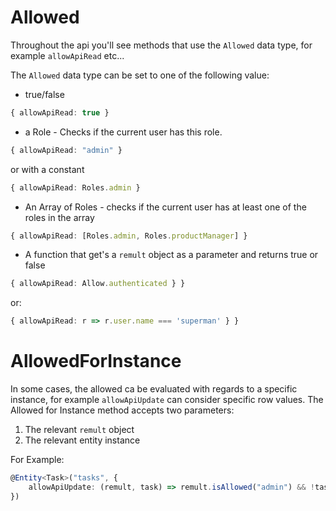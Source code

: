 # Allowed

Throughout the api you'll see methods that use the `Allowed` data type, for example `allowApiRead` etc...

The `Allowed` data type can be set to one of the following value:
* true/false
```ts
{ allowApiRead: true }
```
* a Role - Checks if the current user has this role.
```ts
{ allowApiRead: "admin" }
```
or with a constant
```ts
{ allowApiRead: Roles.admin }
```
* An Array of Roles - checks if the current user has at least one of the roles in the array
```ts
{ allowApiRead: [Roles.admin, Roles.productManager] }
```

* A function that get's a `remult` object as a parameter and returns true or false
```ts
{ allowApiRead: Allow.authenticated } }
```
or:
```ts
{ allowApiRead: r => r.user.name === 'superman' } }
```

# AllowedForInstance
In some cases, the allowed ca be evaluated with regards to a specific instance, for example `allowApiUpdate` can consider specific row values.
The Allowed for Instance method accepts two parameters:
1. The relevant `remult` object
2. The relevant entity instance

For Example:
```ts
@Entity<Task>("tasks", {
    allowApiUpdate: (remult, task) => remult.isAllowed("admin") && !task!.completed
})
``` 